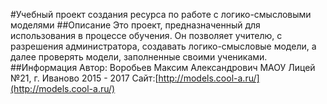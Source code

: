 #Учебный проект создания ресурса по работе с логико-смысловыми моделями
##Описание
Это проект, предназначенный для использования в процессе обучения. Он позволяет учителю, с разрешения администратора, создавать логико-смысловые модели, а далее проверять модели, заполненные своими учениками.
##Информация
Автор: Воробьев Максим Александрович
МАОУ Лицей №21, г. Иваново
2015 - 2017
Сайт:[http://models.cool-a.ru/](http://models.cool-a.ru/)
